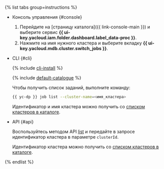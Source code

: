 {% list tabs group=instructions %}

- Консоль управления {#console}

    1. Перейдите на [страницу каталога]({{ link-console-main }}) и выберите сервис **{{ ui-key.yacloud.iam.folder.dashboard.label_data-proc }}**.
    1. Нажмите на имя нужного кластера и выберите вкладку **{{ ui-key.yacloud.mdb.cluster.switch_jobs }}**.

- CLI {#cli}

    {% include [cli-install](../cli-install.md) %}

    {% include [default-catalogue](../default-catalogue.md) %}

    Чтобы получить список заданий, выполните команду:

    ```bash
    {{ yc-dp }} job list --cluster-name=<имя_кластера>
    ```

    Идентификатор и имя кластера можно получить со [списком кластеров в каталоге](../../data-proc/operations/cluster-list.md#list).

- API {#api}

    Воспользуйтесь методом API [list](../../data-proc/api-ref/Job/list) и передайте в запросе идентификатор кластера в параметре `clusterId`.

    Идентификатор кластера можно получить со [списком кластеров в каталоге](../../data-proc/operations/cluster-list.md#list).

{% endlist %}
